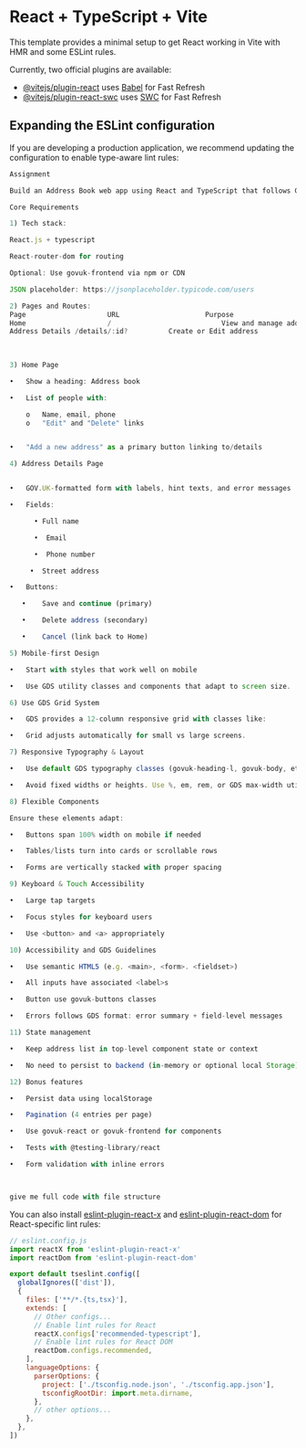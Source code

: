 # React + TypeScript + Vite

This template provides a minimal setup to get React working in Vite with HMR and some ESLint rules.

Currently, two official plugins are available:

- [@vitejs/plugin-react](https://github.com/vitejs/vite-plugin-react/blob/main/packages/plugin-react) uses [Babel](https://babeljs.io/) for Fast Refresh
- [@vitejs/plugin-react-swc](https://github.com/vitejs/vite-plugin-react/blob/main/packages/plugin-react-swc) uses [SWC](https://swc.rs/) for Fast Refresh

## Expanding the ESLint configuration

If you are developing a production application, we recommend updating the configuration to enable type-aware lint rules:

```js
Assignment

Build an Address Book web app using React and TypeScript that follows GOV.UK Design System, emphasizing accessibility, semantic HTML, and form usability

Core Requirements

1) Tech stack:

React.js + typescript

React-router-dom for routing

Optional: Use govuk-frontend via npm or CDN

JSON placeholder: https://jsonplaceholder.typicode.com/users

2) Pages and Routes:                                 
Page                 	URL                    	Purpose 
Home	                /    	                    View and manage addresses 
Address Details	/details/:id?          Create or Edit address 
		

 
3) Home Page

•	Show a heading: Address book

•	List of people with:

    o	Name, email, phone 
    o	"Edit" and "Delete" links 


•	"Add a new address" as a primary button linking to/details

4) Address Details Page


•	GOV.UK-formatted form with labels, hint texts, and error messages

•	Fields:

      • Full name 

      •	 Email 

      •	 Phone number 

     •	Street address 

•	Buttons: 

   •	Save and continue (primary)  

   •	Delete address (secondary) 

   •	Cancel (link back to Home) 

5) Mobile-first Design

•	Start with styles that work well on mobile

•	Use GDS utility classes and components that adapt to screen size.

6) Use GDS Grid System

•	GDS provides a 12-column responsive grid with classes like:

•	Grid adjusts automatically for small vs large screens.

7) Responsive Typography & Layout

•	Use default GDS typography classes (govuk-heading-l, govuk-body, etc.)

•	Avoid fixed widths or heights. Use %, em, rem, or GDS max-width utilities:

8) Flexible Components

Ensure these elements adapt:

•	Buttons span 100% width on mobile if needed

•	Tables/lists turn into cards or scrollable rows

•	Forms are vertically stacked with proper spacing

9) Keyboard & Touch Accessibility

•	Large tap targets

•	Focus styles for keyboard users

•	Use <button> and <a> appropriately

10) Accessibility and GDS Guidelines

•	Use semantic HTML5 (e.g. <main>, <form>. <fieldset>)

•	All inputs have associated <label>s

•	Button use govuk-buttons classes

•	Errors follows GDS format: error summary + field-level messages

11) State management

•	Keep address list in top-level component state or context

•	No need to persist to backend (in-memory or optional local Storage)

12) Bonus features

•	Persist data using localStorage

•	Pagination (4 entries per page)

•	Use govuk-react or govuk-frontend for components

•	Tests with @testing-library/react

•	Form validation with inline errors   



give me full code with file structure
```

You can also install [eslint-plugin-react-x](https://github.com/Rel1cx/eslint-react/tree/main/packages/plugins/eslint-plugin-react-x) and [eslint-plugin-react-dom](https://github.com/Rel1cx/eslint-react/tree/main/packages/plugins/eslint-plugin-react-dom) for React-specific lint rules:

```js
// eslint.config.js
import reactX from 'eslint-plugin-react-x'
import reactDom from 'eslint-plugin-react-dom'

export default tseslint.config([
  globalIgnores(['dist']),
  {
    files: ['**/*.{ts,tsx}'],
    extends: [
      // Other configs...
      // Enable lint rules for React
      reactX.configs['recommended-typescript'],
      // Enable lint rules for React DOM
      reactDom.configs.recommended,
    ],
    languageOptions: {
      parserOptions: {
        project: ['./tsconfig.node.json', './tsconfig.app.json'],
        tsconfigRootDir: import.meta.dirname,
      },
      // other options...
    },
  },
])
```
